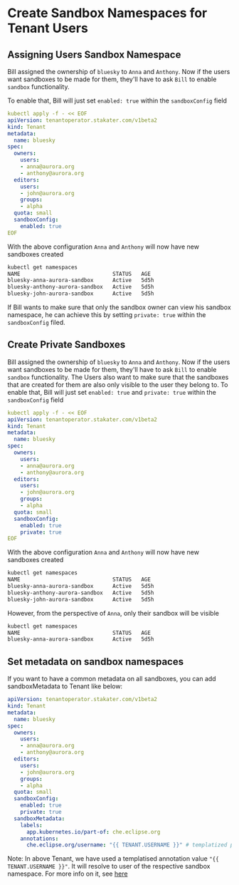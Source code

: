 # Create Sandbox Namespaces for Tenant Users

## Assigning Users Sandbox Namespace

Bill assigned the ownership of `bluesky` to `Anna` and `Anthony`. Now if the users want sandboxes to be made for them, they'll have to ask `Bill` to enable `sandbox` functionality.

To enable that, Bill will just set `enabled: true` within the `sandboxConfig` field

```yaml
kubectl apply -f - << EOF
apiVersion: tenantoperator.stakater.com/v1beta2
kind: Tenant
metadata:
  name: bluesky
spec:
  owners:
    users:
    - anna@aurora.org
    - anthony@aurora.org
  editors:
    users:
    - john@aurora.org
    groups:
    - alpha
  quota: small
  sandboxConfig:
    enabled: true
EOF
```

With the above configuration `Anna` and `Anthony` will now have new sandboxes created

```bash
kubectl get namespaces
NAME                             STATUS   AGE
bluesky-anna-aurora-sandbox      Active   5d5h
bluesky-anthony-aurora-sandbox   Active   5d5h
bluesky-john-aurora-sandbox      Active   5d5h
```

If Bill wants to make sure that only the sandbox owner can view his sandbox namespace, he can achieve this by setting `private: true` within the `sandboxConfig` filed.

## Create Private Sandboxes

Bill assigned the ownership of `bluesky` to `Anna` and `Anthony`. Now if the users want sandboxes to be made for them, they'll have to ask `Bill` to enable `sandbox` functionality. The Users also want to make sure that the sandboxes that are created for them are also only visible to the user they belong to. To enable that, Bill will just set `enabled: true` and `private: true` within the `sandboxConfig` field

```yaml
kubectl apply -f - << EOF
apiVersion: tenantoperator.stakater.com/v1beta2
kind: Tenant
metadata:
  name: bluesky
spec:
  owners:
    users:
    - anna@aurora.org
    - anthony@aurora.org
  editors:
    users:
    - john@aurora.org
    groups:
    - alpha
  quota: small
  sandboxConfig:
    enabled: true
    private: true
EOF
```

With the above configuration `Anna` and `Anthony` will now have new sandboxes created

```bash
kubectl get namespaces
NAME                             STATUS   AGE
bluesky-anna-aurora-sandbox      Active   5d5h
bluesky-anthony-aurora-sandbox   Active   5d5h
bluesky-john-aurora-sandbox      Active   5d5h
```

However, from the perspective of `Anna`, only their sandbox will be visible

```bash
kubectl get namespaces
NAME                             STATUS   AGE
bluesky-anna-aurora-sandbox      Active   5d5h
```

## Set metadata on sandbox namespaces

If you want to have a common metadata on all sandboxes, you can add sandboxMetadata to Tenant like below:

```yaml
apiVersion: tenantoperator.stakater.com/v1beta2
kind: Tenant
metadata:
  name: bluesky
spec:
  owners:
    users:
    - anna@aurora.org
    - anthony@aurora.org
  editors:
    users:
    - john@aurora.org
    groups:
    - alpha
  quota: small
  sandboxConfig:
    enabled: true
    private: true
  sandboxMetadata:
    labels:
      app.kubernetes.io/part-of: che.eclipse.org
    annotations:
      che.eclipse.org/username: "{{ TENANT.USERNAME }}" # templatized placeholder
```

Note: In above Tenant, we have used a templatised annotation value `"{{ TENANT.USERNAME }}"`. It will resolve to user of the respective sandbox namespace. For more info on it, see [here](../../reference-guides/templated-metadata-values.md)